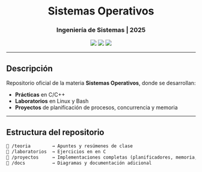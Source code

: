 <!-- README Futurista - Sistemas Operativos -->

<h1 align="center"> Sistemas Operativos </h1>
<h3 align="center">Ingeniería de Sistemas | 2025</h3>

<p align="center">
  <img src="https://img.shields.io/badge/OS-Linux-blue?style=for-the-badge&logo=linux&logoColor=white" />
  <img src="https://img.shields.io/badge/Code-C-blueviolet?style=for-the-badge&logo=c" />
  <img src="https://img.shields.io/badge/Shell-Bash-black?style=for-the-badge&logo=gnubash" />
</p>

---

## Descripción  
Repositorio oficial de la materia **Sistemas Operativos**, donde se desarrollan:  
- **Prácticas** en C/C++  
- **Laboratorios** en Linux y Bash  
- **Proyectos** de planificación de procesos, concurrencia y memoria  

---

## Estructura del repositorio
```txt
📁 /teoria        → Apuntes y resúmenes de clase
📁 /laboratorios  → Ejercicios en en C
📁 /proyectos     → Implementaciones completas (planificadores, memoria, hilos)
📁 /docs          → Diagramas y documentación adicional
